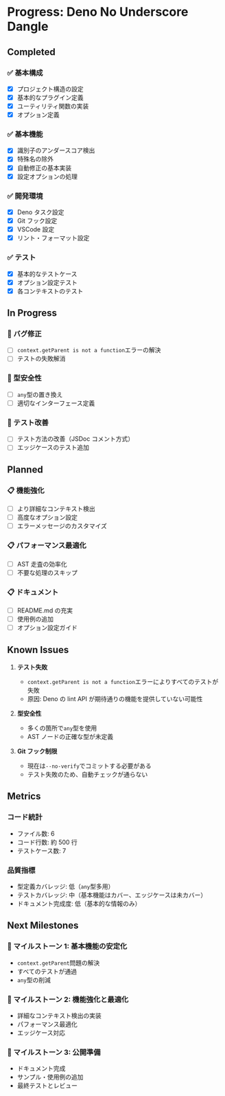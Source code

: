 # Progress: Deno No Underscore Dangle

## Completed

### ✅ 基本構成

- [x] プロジェクト構造の設定
- [x] 基本的なプラグイン定義
- [x] ユーティリティ関数の実装
- [x] オプション定義

### ✅ 基本機能

- [x] 識別子のアンダースコア検出
- [x] 特殊名の除外
- [x] 自動修正の基本実装
- [x] 設定オプションの処理

### ✅ 開発環境

- [x] Deno タスク設定
- [x] Git フック設定
- [x] VSCode 設定
- [x] リント・フォーマット設定

### ✅ テスト

- [x] 基本的なテストケース
- [x] オプション設定テスト
- [x] 各コンテキストのテスト

## In Progress

### 🔄 バグ修正

- [ ] `context.getParent is not a function`エラーの解決
- [ ] テストの失敗解消

### 🔄 型安全性

- [ ] `any`型の置き換え
- [ ] 適切なインターフェース定義

### 🔄 テスト改善

- [ ] テスト方法の改善（JSDoc コメント方式）
- [ ] エッジケースのテスト追加

## Planned

### 📋 機能強化

- [ ] より詳細なコンテキスト検出
- [ ] 高度なオプション設定
- [ ] エラーメッセージのカスタマイズ

### 📋 パフォーマンス最適化

- [ ] AST 走査の効率化
- [ ] 不要な処理のスキップ

### 📋 ドキュメント

- [ ] README.md の充実
- [ ] 使用例の追加
- [ ] オプション設定ガイド

## Known Issues

1. **テスト失敗**

   - `context.getParent is not a function`エラーによりすべてのテストが失敗
   - 原因: Deno の lint API が期待通りの機能を提供していない可能性

2. **型安全性**

   - 多くの箇所で`any`型を使用
   - AST ノードの正確な型が未定義

3. **Git フック制限**
   - 現在は`--no-verify`でコミットする必要がある
   - テスト失敗のため、自動チェックが通らない

## Metrics

### コード統計

- ファイル数: 6
- コード行数: 約 500 行
- テストケース数: 7

### 品質指標

- 型定義カバレッジ: 低（`any`型多用）
- テストカバレッジ: 中（基本機能はカバー、エッジケースは未カバー）
- ドキュメント完成度: 低（基本的な情報のみ）

## Next Milestones

### 🎯 マイルストーン 1: 基本機能の安定化

- `context.getParent`問題の解決
- すべてのテストが通過
- `any`型の削減

### 🎯 マイルストーン 2: 機能強化と最適化

- 詳細なコンテキスト検出の実装
- パフォーマンス最適化
- エッジケース対応

### 🎯 マイルストーン 3: 公開準備

- ドキュメント完成
- サンプル・使用例の追加
- 最終テストとレビュー
